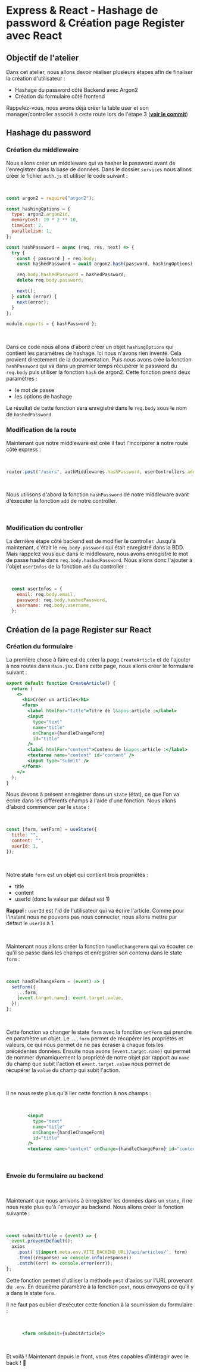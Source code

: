 # Express & React - Hashage de password & Création page Register avec React

## Objectif de l'atelier

Dans cet atelier, nous allons devoir réaliser plusieurs étapes afin de finaliser la création d'utilisateur :

- Hashage du password côté Backend avec Argon2
- Création du formulaire côté frontend

Rappelez-vous, nous avons déjà créer la table user et son manager/controller associé à cette route lors de l'étape 3 ([**voir le commit**](https://github.com/kpeset/blog_template_wcs/commit/1dbf8e46524ee9813e3a4f1085e666c92771c04b))


## Hashage du password

### Création du middlewaire

Nous allons créer un middleware qui va hasher le password avant de l'enregistrer dans la base de données.
Dans le dossier `services` nous allons créer le fichier `auth.js` et utiliser le code suivant :

<br />

```js
const argon2 = require("argon2");

const hashingOptions = {
  type: argon2.argon2id,
  memoryCost: 19 * 2 ** 10,
  timeCost: 2,
  parallelism: 1,
};

const hashPassword = async (req, res, next) => {
  try {
    const { password } = req.body;
    const hashedPassword = await argon2.hash(password, hashingOptions);

    req.body.hashedPassword = hashedPassword;
    delete req.body.password;

    next();
  } catch (error) {
    next(error);
  }
};

module.exports = { hashPassword };

```

<br />

Dans ce code nous allons d'abord créer un objet `hashingOptions` qui contient les paramètres de hashage. Ici nous n'avons rien inventé. Cela provient directement de la documentation.
Puis nous avons crée la fonction `hashPassword` qui va dans un premier temps récupérer le password du `req.body` puis utiliser la fonction `hash` de argon2.
Cette fonction prend deux paramètres :
- le mot de passe
- les options de hashage

Le résultat de cette fonction sera enregistré dans le `req.body` sous le nom de `hashedPassword`.


### Modification de la route

Maintenant que notre middleware est crée il faut l'incorporer à notre route côté express :

<br />

```js
router.post("/users", authMiddlewares.hashPassword, userControllers.add);
```

<br />

Nous utilisons d'abord la fonction `hashPassword` de notre middleware avant d'éxecuter la fonction `add` de notre controller.

<br />

### Modification du controller

La dernière étape côté backend est de modifier le controller.
Jusqu'à maintenant, c'était le `req.body.password` qui était enregistré dans la BDD. Mais rappelez vous que dans le middleware, nous avons enregistré le mot de passe hashé dans `req.body.hashedPassword`.
Nous allons donc l'ajouter à l'objet `userInfos` de la fonction `add` du controller :

<br />

```js
  const userInfos = {
    email: req.body.email,
    password: req.body.hashedPassword,
    username: req.body.username,
  };
```

## Création de la page Register sur React

### Création du formulaire

La première chose à faire est de créer la page `CreateArticle` et de l'ajouter à nos routes dans `Main.jsx`.
Dans cette page, nous allons créer le formulaire suivant :

```jsx
export default function CreateArticle() {
  return (
    <>
      <h1>Créer un article</h1>
      <form>
        <label htmlFor="title">Titre de l&apos;article :</label>
        <input
          type="text"
          name="title"
          onChange={handleChangeForm}
          id="title"
        />
        <label htmlFor="content">Contenu de l&apos;article :</label>
        <textarea name="content" id="content" />
        <input type="submit" />
      </form>
    </>
  );
}
```

Nous devons à présent enregistrer dans un `state` (état), ce que l'on va écrire dans les différents champs à l'aide d'une fonction.
Nous allons d'abord commencer par le `state` :

<br />

```jsx
const [form, setForm] = useState({
  title: "",
  content: "",
  userId: 1,
});
```

<br />

Notre state `form` est un objet qui contient trois propriétés :

- title
- content
- userId (donc la valeur par défaut est 1)

**Rappel :** `userId` est l'id de l'utilisateur qui va écrire l'article. Comme pour l'instant nous ne pouvons pas nous connecter, nous allons mettre par défaut le `userId` à 1.

<br />

Maintenant nous allons créer la fonction `handleChangeForm` qui va écouter ce qu'il se passe dans les champs et enregistrer son contenu dans le state `form` :

<br />

```jsx
const handleChangeForm = (event) => {
  setForm({
    ...form,
    [event.target.name]: event.target.value,
  });
};
```

<br />

Cette fonction va changer le state `form` avec la fonction `setForm` qui prendre en paramètre un objet.
Le `...form` permet de récupérer les propriétés et valeurs, ce qui nous permet de ne pas écraser à chaque fois les précédentes données.
Ensuite nous avons `[event.target.name]` qui permet de nommer dynamiquement la propriété de notre objet par rapport au `name` du champ que subit l'action et `event.target.value` nous permet de récupérer la `value` du champ qui subit l'action.

<br />

Il ne nous reste plus qu'à lier cette fonction à nos champs :

<br />

```jsx
        <input
          type="text"
          name="title"
          onChange={handleChangeForm}
          id="title"
        />
        <textarea name="content" onChange={handleChangeForm} id="content" />

```

<br />

### Envoie du formulaire au backend

<br />

Maintenant que nous arrivons à enregistrer les données dans un `state`, il ne nous reste plus qu'à l'envoyer au backend.
Nous allons créer la fonction suivante :

<br />

```jsx
const submitArticle = (event) => {
  event.preventDefault();
  axios
    .post(`${import.meta.env.VITE_BACKEND_URL}/api/articles/`, form)
    .then((response) => console.info(response))
    .catch((err) => console.error(err));
};
```

Cette fonction permet d'utiliser la méthode `post` d'axios sur l'URL provenant du `.env`. En deuxième paramètre à la fonction `post`, nous envoyons ce qu'il y a dans le state `form`.

Il ne faut pas oublier d'exécuter cette fonction à la soumission du formulaire :

<br />

```jsx
      <form onSubmit={submitArticle}>
```

<br />

Et voilà ! Maintenant depuis le front, vous êtes capables d'intéragir avec le back ! 🚀
